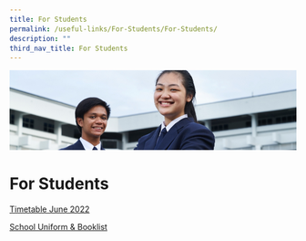 ```yaml
---
title: For Students
permalink: /useful-links/For-Students/For-Students/
description: ""
third_nav_title: For Students
---
```

![](/images/Useful%20Links.jpg)

For Students
============

[Timetable June 2022](/useful-links/For-Students/Timetable-June-2022/)

[School Uniform & Booklist](/useful-links/For-Students/School-Uniform-and-Booklist/)
